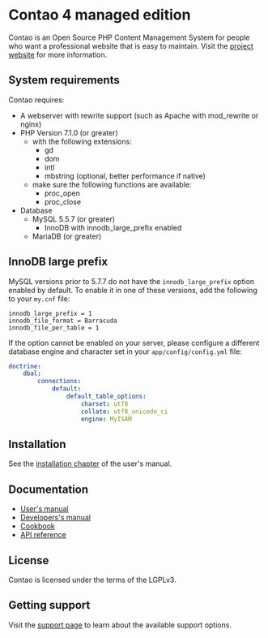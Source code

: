 Contao 4 managed edition
========================

Contao is an Open Source PHP Content Management System for people who want a
professional website that is easy to maintain. Visit the [project website][1]
for more information.


System requirements
-------------------

Contao requires:

* A webserver with rewrite support (such as Apache with mod_rewrite or nginx)
* PHP Version 7.1.0 (or greater)
  * with the following extensions:
    * gd
    * dom
    * intl
    * mbstring (optional, better performance if native)
  * make sure the following functions are available:
    * proc_open
    * proc_close
* Database
  * MySQL 5.5.7 (or greater)
    * InnoDB with innodb_large_prefix enabled
  * MariaDB (or greater)

InnoDB large prefix
-------------------

MySQL versions prior to 5.7.7 do not have the `innodb_large_prefix` option
enabled by default. To enable it in one of these versions, add the following
to your `my.cnf` file:

```
innodb_large_prefix = 1
innodb_file_format = Barracuda
innodb_file_per_table = 1
```

If the option cannot be enabled on your server, please configure a different
database engine and character set in your `app/config/config.yml` file:

```yml
doctrine:
    dbal:
        connections:
            default:
                default_table_options:
                    charset: utf8
                    collate: utf8_unicode_ci
                    engine: MyISAM
```


Installation
------------

See the [installation chapter][2] of the user's manual.


Documentation
-------------

 * [User's manual][3]
 * [Developers's manual][4]
 * [Cookbook][5]
 * [API reference][6]


License
-------

Contao is licensed under the terms of the LGPLv3.


Getting support
---------------

Visit the [support page][7] to learn about the available support options.


[1]: https://contao.org
[2]: https://docs.contao.org/books/manual/current/en/01-installation/installing-contao.html
[3]: https://docs.contao.org/books/manual/current/
[4]: https://docs.contao.org/books/extending-contao4/
[5]: https://docs.contao.org/books/cookbook/
[6]: https://docs.contao.org/books/api/
[7]: https://contao.org/en/support.html
